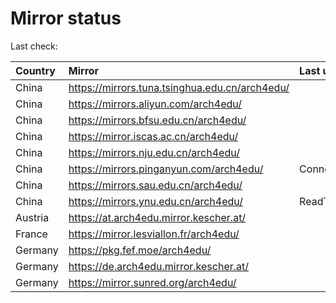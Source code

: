 <script src="./time.js"></script>
# Mirror status
Last check: <script type="text/javascript">localize(1675135306.8937826);</script>

|Country|Mirror|Last update|
|:------|:-----|:----------|
|China|https://mirrors.tuna.tsinghua.edu.cn/arch4edu/|<script type="text/javascript">localize(1675104051);</script>|
|China|https://mirrors.aliyun.com/arch4edu/|<script type="text/javascript">localize(1675104051);</script>|
|China|https://mirrors.bfsu.edu.cn/arch4edu/|<script type="text/javascript">localize(1675104051);</script>|
|China|https://mirror.iscas.ac.cn/arch4edu/|<script type="text/javascript">localize(1675104051);</script>|
|China|https://mirrors.nju.edu.cn/arch4edu/|<script type="text/javascript">localize(1675060750);</script>|
|China|https://mirrors.pinganyun.com/arch4edu/|ConnectionError|
|China|https://mirrors.sau.edu.cn/arch4edu/|<script type="text/javascript">localize(1673850842);</script>|
|China|https://mirrors.ynu.edu.cn/arch4edu/|ReadTimeout|
|Austria|https://at.arch4edu.mirror.kescher.at/|<script type="text/javascript">localize(1675104051);</script>|
|France|https://mirror.lesviallon.fr/arch4edu/|<script type="text/javascript">localize(1674153500);</script>|
|Germany|https://pkg.fef.moe/arch4edu/|<script type="text/javascript">localize(1675104051);</script>|
|Germany|https://de.arch4edu.mirror.kescher.at/|<script type="text/javascript">localize(1675104051);</script>|
|Germany|https://mirror.sunred.org/arch4edu/|<script type="text/javascript">localize(1675104051);</script>|

<script src="./tablefilter/tablefilter.js"></script>
<script src="./table.js"></script>